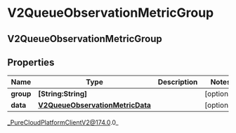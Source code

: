 # V2QueueObservationMetricGroup

## V2QueueObservationMetricGroup

## Properties

|Name | Type | Description | Notes|
|------------ | ------------- | ------------- | -------------|
| **group** | **[String:String]** |  | [optional] |
| **data** | [**V2QueueObservationMetricData**](V2QueueObservationMetricData) |  | [optional] |



_PureCloudPlatformClientV2@174.0.0_
